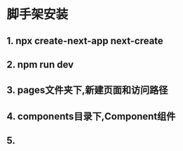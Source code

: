 # 脚手架安装
## 1. npx create-next-app next-create

## 2. npm run dev

## 3. pages文件夹下,新建页面和访问路径

## 4. components目录下,Component组件

## 5. 